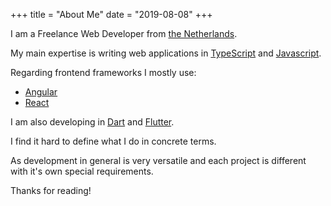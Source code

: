 +++
title = "About Me"
date = "2019-08-08"
+++

I am a Freelance Web Developer from [the Netherlands](https://en.wikipedia.org/wiki/Netherlands).

My main expertise is writing web applications in [TypeScript](https://www.typescriptlang.org) and [Javascript](https://developer.mozilla.org/en-US/docs/Web/JavaScript).

Regarding frontend frameworks I mostly use:

* [Angular](https://angular.io)
* [React](https://reactjs.org)

I am also developing in [Dart](https://dart.dev) and [Flutter](https://flutter.dev).

I find it hard to define what I do in concrete terms.

As development in general is very versatile and each project is different
with it's own special requirements.

Thanks for reading!
